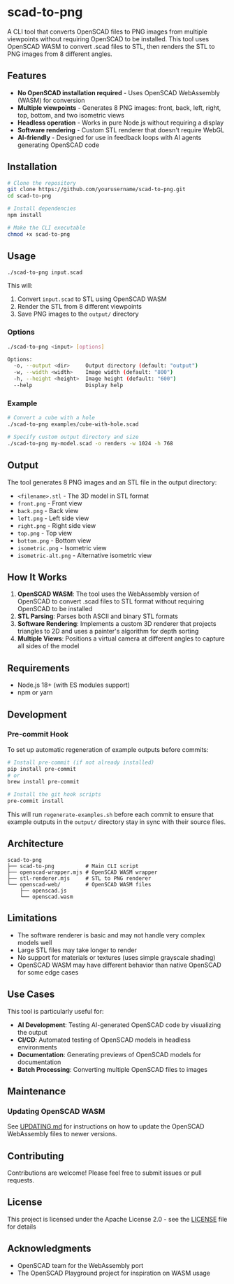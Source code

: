 # scad-to-png

A CLI tool that converts OpenSCAD files to PNG images from multiple viewpoints without requiring OpenSCAD to be installed. This tool uses OpenSCAD WASM to convert .scad files to STL, then renders the STL to PNG images from 8 different angles.

## Features

- **No OpenSCAD installation required** - Uses OpenSCAD WebAssembly (WASM) for conversion
- **Multiple viewpoints** - Generates 8 PNG images: front, back, left, right, top, bottom, and two isometric views
- **Headless operation** - Works in pure Node.js without requiring a display
- **Software rendering** - Custom STL renderer that doesn't require WebGL
- **AI-friendly** - Designed for use in feedback loops with AI agents generating OpenSCAD code

## Installation

```bash
# Clone the repository
git clone https://github.com/yourusername/scad-to-png.git
cd scad-to-png

# Install dependencies
npm install

# Make the CLI executable
chmod +x scad-to-png
```

## Usage

```bash
./scad-to-png input.scad
```

This will:
1. Convert `input.scad` to STL using OpenSCAD WASM
2. Render the STL from 8 different viewpoints
3. Save PNG images to the `output/` directory

### Options

```bash
./scad-to-png <input> [options]

Options:
  -o, --output <dir>     Output directory (default: "output")
  -w, --width <width>    Image width (default: "800")
  -h, --height <height>  Image height (default: "600")
  --help                 Display help
```

### Example

```bash
# Convert a cube with a hole
./scad-to-png examples/cube-with-hole.scad

# Specify custom output directory and size
./scad-to-png my-model.scad -o renders -w 1024 -h 768
```

## Output

The tool generates 8 PNG images and an STL file in the output directory:
- `<filename>.stl` - The 3D model in STL format
- `front.png` - Front view
- `back.png` - Back view
- `left.png` - Left side view
- `right.png` - Right side view
- `top.png` - Top view
- `bottom.png` - Bottom view
- `isometric.png` - Isometric view
- `isometric-alt.png` - Alternative isometric view

## How It Works

1. **OpenSCAD WASM**: The tool uses the WebAssembly version of OpenSCAD to convert .scad files to STL format without requiring OpenSCAD to be installed
2. **STL Parsing**: Parses both ASCII and binary STL formats
3. **Software Rendering**: Implements a custom 3D renderer that projects triangles to 2D and uses a painter's algorithm for depth sorting
4. **Multiple Views**: Positions a virtual camera at different angles to capture all sides of the model

## Requirements

- Node.js 18+ (with ES modules support)
- npm or yarn

## Development

### Pre-commit Hook

To set up automatic regeneration of example outputs before commits:

```bash
# Install pre-commit (if not already installed)
pip install pre-commit
# or
brew install pre-commit

# Install the git hook scripts
pre-commit install
```

This will run `regenerate-examples.sh` before each commit to ensure that example outputs in the `output/` directory stay in sync with their source files.

## Architecture

```
scad-to-png
├── scad-to-png          # Main CLI script
├── openscad-wrapper.mjs # OpenSCAD WASM wrapper
├── stl-renderer.mjs     # STL to PNG renderer
└── openscad-web/        # OpenSCAD WASM files
    ├── openscad.js
    └── openscad.wasm
```

## Limitations

- The software renderer is basic and may not handle very complex models well
- Large STL files may take longer to render
- No support for materials or textures (uses simple grayscale shading)
- OpenSCAD WASM may have different behavior than native OpenSCAD for some edge cases

## Use Cases

This tool is particularly useful for:
- **AI Development**: Testing AI-generated OpenSCAD code by visualizing the output
- **CI/CD**: Automated testing of OpenSCAD models in headless environments
- **Documentation**: Generating previews of OpenSCAD models for documentation
- **Batch Processing**: Converting multiple OpenSCAD files to images

## Maintenance

### Updating OpenSCAD WASM

See [UPDATING.md](UPDATING.md) for instructions on how to update the OpenSCAD WebAssembly files to newer versions.

## Contributing

Contributions are welcome! Please feel free to submit issues or pull requests.

## License

This project is licensed under the Apache License 2.0 - see the [LICENSE](LICENSE) file for details

## Acknowledgments

- OpenSCAD team for the WebAssembly port
- The OpenSCAD Playground project for inspiration on WASM usage